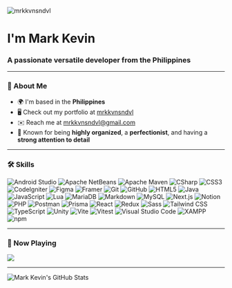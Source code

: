 <p align="left">
  <img src="https://komarev.com/ghpvc/?username=mrkkvnsndvl&label=PROFILE%20VIEWS&color=000000&style=for-the-badge&abbreviated=true" alt="mrkkvnsndvl" />
</p>

<h1 align="left">I'm Mark Kevin</h1>
<h3 align="left">A passionate versatile developer from the Philippines</h3>

---

### 🚀 About Me

- 🌍  I'm based in the **Philippines**
- 🖥️  Check out my portfolio at [mrkkvnsndvl](http://mrkkvnsndvl.vercel.app)
- ✉️  Reach me at [mrkkvnsndvl@gmail.com](mailto:mrkkvnsndvl@gmail.com)
- 🧠  Known for being **highly organized**, a **perfectionist**, and having a **strong attention to detail**

---

### 🛠️ Skills

<p align="left">

![Android Studio](https://img.shields.io/badge/Android%20Studio-000000?style=for-the-badge&logo=androidstudio&logoColor=3DDC84)
![Apache NetBeans](https://img.shields.io/badge/Apache%20NetBeans-000000?style=for-the-badge&logo=apachenetbeanside&logoColor=F1C232)
![Apache Maven](https://img.shields.io/badge/Apache%20Maven-000000?style=for-the-badge&logo=apachemaven&logoColor=C71A36)
![CSharp](https://img.shields.io/badge/CSharp-000000?style=for-the-badge&logo=sharp&logoColor=68217A)
![CSS3](https://img.shields.io/badge/CSS3-000000?style=for-the-badge&logo=css3&logoColor=1572B6)
![CodeIgniter](https://img.shields.io/badge/CodeIgniter-000000?style=for-the-badge&logo=codeigniter&logoColor=E24E1B)
![Figma](https://img.shields.io/badge/Figma-000000?style=for-the-badge&logo=figma&logoColor=1ABCFE)
![Framer](https://img.shields.io/badge/Framer-000000?style=for-the-badge&logo=framer&logoColor=0055FF)
![Git](https://img.shields.io/badge/Git-000000?style=for-the-badge&logo=git&logoColor=F05033)
![GitHub](https://img.shields.io/badge/GitHub-000000?style=for-the-badge&logo=github&logoColor=24292F)
![HTML5](https://img.shields.io/badge/HTML5-000000?style=for-the-badge&logo=html5&logoColor=E34F26)
![Java](https://img.shields.io/badge/Java-000000?style=for-the-badge&logo=openjdk&logoColor=F89820)
![JavaScript](https://img.shields.io/badge/JavaScript-000000?style=for-the-badge&logo=javascript&logoColor=F0DB4F)
![Lua](https://img.shields.io/badge/Lua-000000?style=for-the-badge&logo=lua&logoColor=0000FF)
![MariaDB](https://img.shields.io/badge/MariaDB-000000?style=for-the-badge&logo=mariadb&logoColor=003545)
![Markdown](https://img.shields.io/badge/Markdown-000000?style=for-the-badge&logo=markdown&logoColor=FFFFFF)
![MySQL](https://img.shields.io/badge/MySQL-000000?style=for-the-badge&logo=mysql&logoColor=00758F)
![Next.js](https://img.shields.io/badge/Next.js-000000?style=for-the-badge&logo=nextdotjs&logoColor=FFFFFF)
![Notion](https://img.shields.io/badge/Notion-000000?style=for-the-badge&logo=notion&logoColor=FFFFFF)
![PHP](https://img.shields.io/badge/PHP-000000?style=for-the-badge&logo=php&logoColor=8E5FBF)
![Postman](https://img.shields.io/badge/Postman-000000?style=for-the-badge&logo=postman&logoColor=FF6A00)
![Prisma](https://img.shields.io/badge/Prisma-000000?style=for-the-badge&logo=prisma&logoColor=FFFFFF)
![React](https://img.shields.io/badge/React-000000?style=for-the-badge&logo=react&logoColor=61DAFB)
![Redux](https://img.shields.io/badge/Redux-000000?style=for-the-badge&logo=redux&logoColor=764ABC)
![Sass](https://img.shields.io/badge/Sass-000000?style=for-the-badge&logo=sass&logoColor=CC6699)
![Tailwind CSS](https://img.shields.io/badge/Tailwind%20CSS-000000?style=for-the-badge&logo=tailwindcss&logoColor=06B6D4)
![TypeScript](https://img.shields.io/badge/TypeScript-000000?style=for-the-badge&logo=typescript&logoColor=007ACC)
![Unity](https://img.shields.io/badge/Unity-000000?style=for-the-badge&logo=unity&logoColor=FFFFFF)
![Vite](https://img.shields.io/badge/Vite-000000?style=for-the-badge&logo=vite&logoColor=FFC700)
![Vitest](https://img.shields.io/badge/Vitest-000000?style=for-the-badge&logo=vitest&logoColor=6E9F18)
![Visual Studio Code](https://img.shields.io/badge/Visual%20Studio%20Code-000000?style=for-the-badge&logo=visualstudiocode&logoColor=0066B8)
![XAMPP](https://img.shields.io/badge/XAMPP-000000?style=for-the-badge&logo=xampp&logoColor=FB7A24)
![npm](https://img.shields.io/badge/npm-000000?style=for-the-badge&logo=npm&logoColor=CB3837)

</p>

---

### 🎵 Now Playing

<p align="left">
  <img src="https://spotify-github-profile.kittinanx.com/api/view.svg?uid=kt7tlwuuqptqwn1w8yjaoyrwt&cover_image=true&theme=natemoo-re&show_offline=true&background_color=121212&interchange=true&bar_color_cover=false&bar_color=53b14f" />
</p>

---

<p align="left">
  <img src="https://github-readme-stats.vercel.app/api?username=mrkkvnsndvl&show_icons=true&theme=dark" alt="Mark Kevin's GitHub Stats" />
</p>
